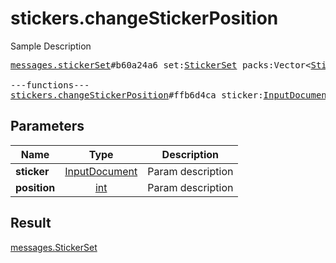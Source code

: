 # stickers.changeStickerPosition

Sample Description

<pre>
<a href="../constructor/messages.stickerSet.md">messages.stickerSet</a>#b60a24a6 set:<a href="../type/StickerSet.md">StickerSet</a> packs:Vector&lt;<a href="../type/StickerPack.md">StickerPack</a>&gt; documents:Vector&lt;<a href="../type/Document.md">Document</a>&gt; = <a href="../type/messages.StickerSet.md">messages.StickerSet</a>;

---functions---
<a href="../method/stickers.changeStickerPosition.md">stickers.changeStickerPosition</a>#ffb6d4ca sticker:<a href="../type/InputDocument.md">InputDocument</a> position:<a href="../type/int.md">int</a> = <a href="../type/messages.StickerSet.md">messages.StickerSet</a>;
</pre>
## Parameters

| Name | Type | Description |
|------|:----:|-------------|
| **sticker** | <a href="../type/InputDocument.md">InputDocument</a> | Param description |
| **position** | <a href="../type/int.md">int</a> | Param description |

## Result

<a href="../type/messages.StickerSet.md">messages.StickerSet</a>


